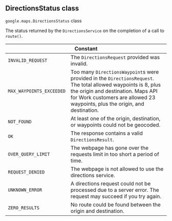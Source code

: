 <h2 id="DirectionsStatus"> DirectionsStatus class </h2><p>
<code><span itemprop="path">google.maps</span>.<span itemprop="name">DirectionsStatus</span></code>
class
</p><p>The status returned by the <code>DirectionsService</code> on the completion of a call to <code>route()</code>.</p><div class="devsite-table-wrapper"><table class="constants responsive" summary="class DirectionsStatus - Constants">
<thead>
<tr><th colspan="2">Constant</th>
</tr></thead>
<tbody>
<tr>
<td><code><span>INVALID_REQUEST</span></code></td>
<td>The <code><span>DirectionsRequest</span></code> provided was invalid.</td>
</tr>
<tr>
<td><code><span>MAX_WAYPOINTS_EXCEEDED</span></code></td>
<td>Too many <code><span>DirectionsWaypoint</span></code>s were provided in the <code><span>DirectionsRequest</span></code>. The total allowed waypoints is 8, plus the origin and destination. Maps API for Work customers are allowed 23 waypoints, plus the origin, and destination.</td>
</tr>
<tr>
<td><code><span>NOT_FOUND</span></code></td>
<td>At least one of the origin, destination, or waypoints could not be geocoded.</td>
</tr>
<tr>
<td><code><span>OK</span></code></td>
<td>The response contains a valid <code><span>DirectionsResult</span></code>.</td>
</tr>
<tr>
<td><code><span>OVER_QUERY_LIMIT</span></code></td>
<td>The webpage has gone over the requests limit in too short a period of time.</td>
</tr>
<tr>
<td><code><span>REQUEST_DENIED</span></code></td>
<td>The webpage is not allowed to use the directions service.</td>
</tr>
<tr>
<td><code><span>UNKNOWN_ERROR</span></code></td>
<td>A directions request could not be processed due to a server error. The request may succeed if you try again.</td>
</tr>
<tr>
<td><code><span>ZERO_RESULTS</span></code></td>
<td>No route could be found between the origin and destination.</td>
</tr>
</tbody>
</table></div>
